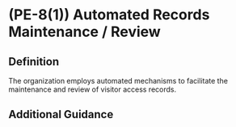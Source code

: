 
# (PE-8(1)) Automated Records Maintenance / Review

## Definition

The organization employs automated mechanisms to facilitate the maintenance and review of visitor access records.

## Additional Guidance


